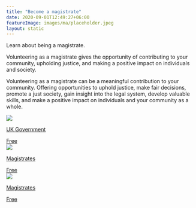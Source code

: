 ```yaml
---
title: "Become a magistrate"
date: 2020-09-01T12:49:27+06:00
featureImage: images/ma/placeholder.jpeg
layout: static
---
```


Learn about being a magistrate.

Volunteering as a magistrate gives the opportunity of contributing to your community, upholding justice, and making a positive impact on individuals and society.

Volunteering as a magistrate can be a meaningful contribution to your community. Offering opportunities to uphold justice, make fair decisions, promote a just society, gain insight into the legal system, develop valuable skills, and make a positive impact on individuals and your community as a whole.

<a class="ma-link" href="https://www.gov.uk/become-magistrate"><div class="ma-card"><div class="ma-icon"><img src ="/images/icon-check.png"/></div><div class="ma-name"><p>UK Government</p></div><div class="ma-paid-text"><span>Free</span></div></div></a><a class="ma-link" href="https://magistrates.judiciary.uk/"><div class="ma-card"><div class="ma-icon"><img src ="/images/icon-check.png"/></div><div class="ma-name"><p>Magistrates</p></div><div class="ma-paid-text"><span>Free</span></div></div></a><a class="ma-link" href="https://magistrates.judiciary.uk/how-to-volunteer/"><div class="ma-card"><div class="ma-icon"><img src ="/images/icon-check.png"/></div><div class="ma-name"><p>Magistrates</p></div><div class="ma-paid-text"><span>Free</span></div></div></a>  

<br/><br/>






